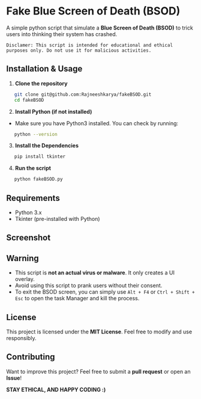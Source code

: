 # Fake Blue Screen of Death (BSOD)

A simple python script that simulate a **Blue Screen of Death (BSOD)** to trick
users into thinking their system has crashed.

`Disclamer: This script is intended for educational and ethical purposes only. Do not use it for malicious activities.`

## Installation & Usage

1. **Clone the repository**

```bash
   git clone git@github.com:Rajneeshkarya/fakeBSOD.git
   cd fakeBSOD
```

2. **Install Python (if not installed)**
- Make sure you have Python3 installed. You can check by running:

```bash
   python --version
```

3. **Install the Dependencies**

```bash
   pip install tkinter
```

4. **Run the script**

```bash
   python fakeBSOD.py
```

## Requirements

- Python 3.x
- Tkinter (pre-installed with Python)

## Screenshot


## Warning

- This script is **not an actual virus or malware**. It only creates a UI overlay.
- Avoid using this script to prank users without their consent.
- To exit the BSOD screen, you can simply use `Alt + F4` or `Ctrl + Shift + Esc` to open the task Manager and kill the process.

## License

This project is licensed under the **MIT License**. Feel free to modify and use responsibly.

## Contributing

Want to improve this project? Feel free to submit a **pull request** or open an **Issue**!

**STAY ETHICAL, AND HAPPY CODING :)**